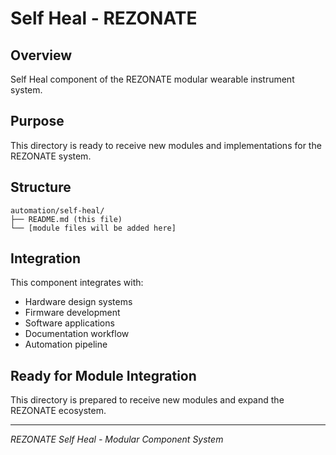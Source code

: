 # Self Heal - REZONATE

## Overview
Self Heal component of the REZONATE modular wearable instrument system.

## Purpose
This directory is ready to receive new modules and implementations for the REZONATE system.

## Structure
```
automation/self-heal/
├── README.md (this file)
└── [module files will be added here]
```

## Integration
This component integrates with:
- Hardware design systems
- Firmware development
- Software applications
- Documentation workflow
- Automation pipeline

## Ready for Module Integration
This directory is prepared to receive new modules and expand the REZONATE ecosystem.

---
*REZONATE Self Heal - Modular Component System*
